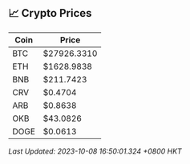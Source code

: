 ## 📈 Crypto Prices

| Coin | Price |
| ---- | ----- |
| BTC | $27926.3310 |
| ETH | $1628.9838 |
| BNB | $211.7423 |
| CRV | $0.4704 |
| ARB | $0.8638 |
| OKB | $43.0826 |
| DOGE | $0.0613 |

_Last Updated: 2023-10-08 16:50:01.324 +0800 HKT_